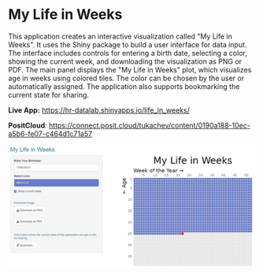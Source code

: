 # My Life in Weeks

This application creates an interactive visualization called "My Life in Weeks". It uses the Shiny package to build a user interface for data input. The interface includes controls for entering a birth date, selecting a color, showing the current week, and downloading the visualization as PNG or PDF. The main panel displays the "My Life in Weeks" plot, which visualizes age in weeks using colored tiles. The color can be chosen by the user or automatically assigned. The application also supports bookmarking the current state for sharing.

**Live App:** <https://hr-datalab.shinyapps.io/life_in_weeks/>

**PositCloud**: <https://connect.posit.cloud/tukachev/content/0190a188-10ec-a5b6-fe07-c464d1c71a57>

![app](life_in_weeks.jpg)
